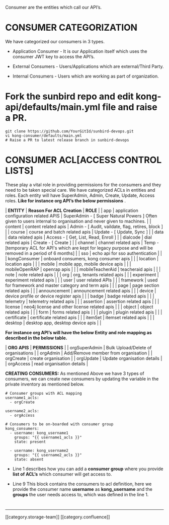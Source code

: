 Consumer are the entities which call our API’s.


# CONSUMER CATEGORIZATION
We have categorized our consumers in 3 types.


* Application Consumer - It is our Application itself which uses the consumer JWT key to access the API’s. 


* External Consumers - Users/Applications which are external/Third Party.


* Internal Consumers - Users which are working as part of organization.




# Fork the sunbird repo and edit kong-api/defaults/main.yml file and raise a PR.

```
git clone https://github.com/YourGitId/sunbird-devops.git
vi kong-consumer/defaults/main.yml
# Raise a PR to latest release branch in sunbird-devops
```

# CONSUMER ACL\[ACCESS CONTROL LISTS]
These play a vital role in providing permissions for the consumers and they need to be taken special care. We have categorized ACLs in entities and roles. Each entity will have SuperAdmin, Admin, Create, Update, Access roles.  **Like for instance org API’s the below permissions** .



|  **ENTITY**  |  **Reason For ACL Creation**  |  **ROLE**  | 
| app | application configuration related APIS | SuperAdmin - \[ Super Natural Powers ] Often given to users internal to organisation and never given to machines. | 
| content | content related apis | Admin - \[ Audit, vaildate, flag, retires, block ] | 
| course | course and batch related apis | Update - \[ Update, Sync ] | 
| data | data related apis | Access - \[ Get, List, Read, Enroll ] | 
| dialcode | dial related apis | Create - \[ Create ] | 
| channel | channel related apis | Temp - \[temporary ACL for API's which are kept for legacy purpose and will be removed in a period of 6 months] | 
| sso  | echo api for sso authentication |  | 
| kongConsumer | onboard consumers, kong consumer apis |  | 
| location | location apis |  | 
| mobile | mobile app, mobile device apis |  | 
| mobileOpenRAP | openrap apis |  | 
| mobileTeacherAid | teacheraid apis |  | 
| note | note related apis |  | 
| org | org, tenants related apis |  | 
| experiment | experiment related apis |  | 
| user | user related APIs |  | 
| framework | used for framework and master category and term apis  |  | 
| page | page section related apis |  | 
| announcement | announcement related apis |  | 
| device | device profile or device register apis  |  | 
| badge | badge related apis |  | 
| telemetry | telemetry related apis |  | 
| assertion | assertion related apis |  | 
| license | neo4j license and other license related apis |  | 
| object | object related apis |  | 
| form | forms related apis |  | 
| plugin | plugin related apis |  | 
| certificate | certificate related apis |  | 
| itemSet | itemset related apis |  | 
| desktop | desktop app, desktop device apis |  | 

 **For instance org API’s will have the below Entity and role mapping as described in the below table.** 



|  **ORG APIS**  |  **PERMISSIONS**  | 
| orgSuperAdmin | Bulk Upload/Delete of organisations | 
| orgAdmin | Add/Remove member from organisation | 
| orgCreate | create organisation | 
| orgUpdate | Update organisation details | 
| orgAccess | read organisation details | 

 **CREATING CONSUMERS:** As mentioned Above we have 3 types of consumers, we can create new consumers by updating the variable in the private inventory as mentioned below.


```
# Consumer groups with ACL mapping
username1_acls:
  - orgCreate
  
username2_acls:
  - orgAccess

# Consumers to be on-boarded with consumer group
kong_consumers:
  - username: kong_username1
    groups: "{{ username1_acls }}"
    state: present
    
  - username: kong_username2
    groups: "{{ username2_acls }}"
    state: absent
```

*  Line 1 describes how you can add a  **consumer group**  where you provide  **list of ACL’s** which consumer will get access to.


* Line 9 This block contains the consumers to acl definition, here we provide the consumer name  **username** as  **kong_username** and the  **groups**   the user needs access to, which was defined in the line 1.  




# 


*****

[[category.storage-team]] 
[[category.confluence]] 
